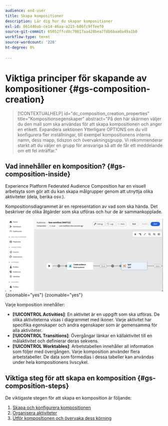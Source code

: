 ```yaml
---
audience: end-user
title: Skapa kompositioner
description: Lär dig hur du skapar kompositioner
exl-id: 861440ab-ce14-46aa-a215-b86fc9ffeef0
source-git-commit: 65052ffcd8c70817aa428bea7f8b6baa0a49a1b0
workflow-type: tm+mt
source-wordcount: '228'
ht-degree: 0%

---
```


# Viktiga principer för skapande av kompositioner {#gs-composition-creation}

>[!CONTEXTUALHELP]
>id="dc_composition_creation_properties"
>title="Kompositionsegenskaper"
>abstract="På den här skärmen väljer du den mall som ska användas för att skapa kompositionen och anger en etikett. Expandera sektionen Ytterligare OPTIONS om du vill konfigurera fler inställningar, till exempel kompositionens interna namn, dess mapp, tidszon och övervakningsgrupp. Vi rekommenderar starkt att du väljer en grupp för ansvariga så att de får ett meddelande om ett fel inträffar."

## Vad innehåller en komposition? {#gs-composition-inside}

Experience Platform Federated Audience Composition har en visuell arbetsyta som gör att du kan skapa målgrupper genom att utnyttja olika aktiviteter (dela, berika osv.).

Kompositionsdiagrammet är en representation av vad som ska hända. Det beskriver de olika åtgärder som ska utföras och hur de är sammankopplade.

![](assets/composition-example.png){zoomable="yes"} {zoomable="yes"}

Varje komposition innehåller:

* **[!UICONTROL Activities]**: En aktivitet är en uppgift som ska utföras. De olika aktiviteterna visas i diagrammet med ikoner. Varje aktivitet har specifika egenskaper och andra egenskaper som är gemensamma för alla aktiviteter.
* **[!UICONTROL Transitions]**: Övergångar länkar en källaktivitet till en målaktivitet och definierar deras sekvens.
* **[!UICONTROL Worktables]**: Arbetstabellen innehåller all information som följer med övergången. Varje komposition använder flera arbetstabeller. De data som förmedlas i dessa tabeller kan användas under hela kompositionens livscykel.

## Viktiga steg för att skapa en komposition {#gs-composition-steps}

De viktigaste stegen för att skapa en komposition är följande:

1. [Skapa och konfigurera kompositionen](../compositions/create-composition.md)
1. [Organisera aktiviteter](../compositions/orchestrate-activities.md)
1. [Utför kompositionen och övervaka dess körning](../compositions/start-monitor-composition.md)
